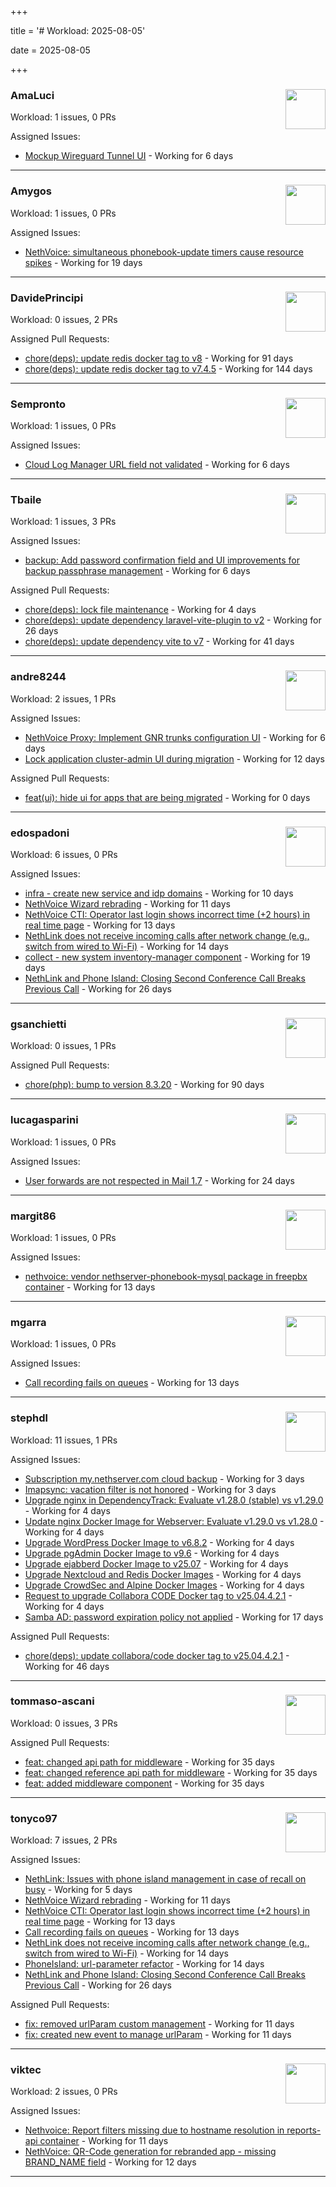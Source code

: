 +++

title = '# Workload: 2025-08-05'

date = 2025-08-05

+++

### AmaLuci <img src='https://avatars.githubusercontent.com/u/166636295?v=4&s=64' width='64' height='64' style='float:right;' /> ###
Workload: 1 issues, 0 PRs


Assigned Issues:
- [Mockup Wireguard Tunnel UI](https://github.com/NethServer/nethsecurity/issues/1321) - Working for 6 days
---

### Amygos <img src='https://avatars.githubusercontent.com/u/510232?v=4&s=64' width='64' height='64' style='float:right;' /> ###
Workload: 1 issues, 0 PRs


Assigned Issues:
- [NethVoice: simultaneous phonebook-update timers cause resource spikes](https://github.com/NethServer/dev/issues/7555) - Working for 19 days
---

### DavidePrincipi <img src='https://avatars.githubusercontent.com/u/2920838?v=4&s=64' width='64' height='64' style='float:right;' /> ###
Workload: 0 issues, 2 PRs


Assigned Pull Requests:
- [chore(deps): update redis docker tag to v8](https://github.com/NethServer/ns8-core/pull/874) - Working for 91 days
- [chore(deps): update redis docker tag to v7.4.5](https://github.com/NethServer/ns8-core/pull/830) - Working for 144 days
---

### Sempronto <img src='https://avatars.githubusercontent.com/u/65713093?v=4&s=64' width='64' height='64' style='float:right;' /> ###
Workload: 1 issues, 0 PRs


Assigned Issues:
- [Cloud Log Manager URL field not validated](https://github.com/NethServer/dev/issues/7577) - Working for 6 days
---

### Tbaile <img src='https://avatars.githubusercontent.com/u/8052641?v=4&s=64' width='64' height='64' style='float:right;' /> ###
Workload: 1 issues, 3 PRs


Assigned Issues:
- [backup: Add password confirmation field and UI improvements for backup passphrase management](https://github.com/NethServer/nethsecurity/issues/1323) - Working for 6 days

Assigned Pull Requests:
- [chore(deps): lock file maintenance](https://github.com/nethesis/parceler/pull/93) - Working for 4 days
- [chore(deps): update dependency laravel-vite-plugin to v2](https://github.com/nethesis/parceler/pull/91) - Working for 26 days
- [chore(deps): update dependency vite to v7](https://github.com/nethesis/parceler/pull/84) - Working for 41 days
---

### andre8244 <img src='https://avatars.githubusercontent.com/u/4612169?v=4&s=64' width='64' height='64' style='float:right;' /> ###
Workload: 2 issues, 1 PRs


Assigned Issues:
- [NethVoice Proxy: Implement GNR trunks configuration UI](https://github.com/NethServer/dev/issues/7578) - Working for 6 days
- [Lock application cluster-admin UI during migration](https://github.com/NethServer/dev/issues/7567) - Working for 12 days

Assigned Pull Requests:
- [feat(ui): hide ui for apps that are being migrated](https://github.com/NethServer/ns8-core/pull/917) - Working for 0 days
---

### edospadoni <img src='https://avatars.githubusercontent.com/u/6152486?v=4&s=64' width='64' height='64' style='float:right;' /> ###
Workload: 6 issues, 0 PRs


Assigned Issues:
- [infra - create new service and idp domains](https://github.com/NethServer/my/issues/9) - Working for 10 days
- [NethVoice Wizard rebrading](https://github.com/NethServer/dev/issues/7571) - Working for 11 days
- [NethVoice CTI: Operator last login shows incorrect time (+2 hours) in real time page](https://github.com/NethServer/dev/issues/7565) - Working for 13 days
- [NethLink does not receive incoming calls after network change (e.g., switch from wired to Wi-Fi)](https://github.com/NethServer/dev/issues/7561) - Working for 14 days
- [collect - new system inventory-manager component](https://github.com/NethServer/my/issues/7) - Working for 19 days
- [NethLink and Phone Island: Closing Second Conference Call Breaks Previous Call](https://github.com/NethServer/dev/issues/7550) - Working for 26 days
---

### gsanchietti <img src='https://avatars.githubusercontent.com/u/804596?v=4&s=64' width='64' height='64' style='float:right;' /> ###
Workload: 0 issues, 1 PRs


Assigned Pull Requests:
- [chore(php): bump to version 8.3.20](https://github.com/NethServer/ns8-webtop/pull/120) - Working for 90 days
---

### lucagasparini <img src='https://avatars.githubusercontent.com/u/11161326?v=4&s=64' width='64' height='64' style='float:right;' /> ###
Workload: 1 issues, 0 PRs


Assigned Issues:
- [User forwards are not respected in Mail 1.7](https://github.com/NethServer/dev/issues/7553) - Working for 24 days
---

### margit86 <img src='https://avatars.githubusercontent.com/u/67374535?v=4&s=64' width='64' height='64' style='float:right;' /> ###
Workload: 1 issues, 0 PRs


Assigned Issues:
- [nethvoice: vendor nethserver-phonebook-mysql package in freepbx container](https://github.com/NethServer/dev/issues/7564) - Working for 13 days
---

### mgarra <img src='https://avatars.githubusercontent.com/u/175953247?v=4&s=64' width='64' height='64' style='float:right;' /> ###
Workload: 1 issues, 0 PRs


Assigned Issues:
- [Call recording fails on queues](https://github.com/NethServer/dev/issues/7562) - Working for 13 days
---

### stephdl <img src='https://avatars.githubusercontent.com/u/3164851?v=4&s=64' width='64' height='64' style='float:right;' /> ###
Workload: 11 issues, 1 PRs


Assigned Issues:
- [Subscription my.nethserver.com cloud backup](https://github.com/NethServer/dev/issues/7594) - Working for 3 days
- [Imapsync: vacation filter is not honored](https://github.com/NethServer/dev/issues/7592) - Working for 3 days
- [Upgrade nginx in DependencyTrack: Evaluate v1.28.0 (stable) vs v1.29.0](https://github.com/NethServer/dev/issues/7590) - Working for 4 days
- [Update nginx Docker Image for Webserver: Evaluate v1.29.0 vs v1.28.0](https://github.com/NethServer/dev/issues/7589) - Working for 4 days
- [Upgrade WordPress Docker Image to v6.8.2](https://github.com/NethServer/dev/issues/7588) - Working for 4 days
- [Upgrade pgAdmin Docker Image to v9.6](https://github.com/NethServer/dev/issues/7587) - Working for 4 days
- [Upgrade ejabberd Docker Image to v25.07](https://github.com/NethServer/dev/issues/7586) - Working for 4 days
- [Upgrade Nextcloud and Redis Docker Images](https://github.com/NethServer/dev/issues/7584) - Working for 4 days
- [Upgrade CrowdSec and Alpine Docker Images](https://github.com/NethServer/dev/issues/7582) - Working for 4 days
- [Request to upgrade Collabora CODE Docker tag to v25.04.4.2.1](https://github.com/NethServer/dev/issues/7581) - Working for 4 days
- [Samba AD: password expiration policy not applied](https://github.com/NethServer/dev/issues/7558) - Working for 17 days

Assigned Pull Requests:
- [chore(deps): update collabora/code docker tag to v25.04.4.2.1](https://github.com/NethServer/ns8-collabora/pull/43) - Working for 46 days
---

### tommaso-ascani <img src='https://avatars.githubusercontent.com/u/31596042?v=4&s=64' width='64' height='64' style='float:right;' /> ###
Workload: 0 issues, 3 PRs


Assigned Pull Requests:
- [feat: changed api path for middleware](https://github.com/nethesis/nethvoice-cti/pull/317) - Working for 35 days
- [feat: changed reference api path for middleware](https://github.com/nethesis/phone-island/pull/103) - Working for 35 days
- [feat: added middleware component](https://github.com/nethesis/ns8-nethvoice/pull/493) - Working for 35 days
---

### tonyco97 <img src='https://avatars.githubusercontent.com/u/36625268?v=4&s=64' width='64' height='64' style='float:right;' /> ###
Workload: 7 issues, 2 PRs


Assigned Issues:
- [NethLink: Issues with phone island management in case of recall on busy](https://github.com/NethServer/dev/issues/7579) - Working for 5 days
- [NethVoice Wizard rebrading](https://github.com/NethServer/dev/issues/7571) - Working for 11 days
- [NethVoice CTI: Operator last login shows incorrect time (+2 hours) in real time page](https://github.com/NethServer/dev/issues/7565) - Working for 13 days
- [Call recording fails on queues](https://github.com/NethServer/dev/issues/7562) - Working for 13 days
- [NethLink does not receive incoming calls after network change (e.g., switch from wired to Wi-Fi)](https://github.com/NethServer/dev/issues/7561) - Working for 14 days
- [PhoneIsland: url-parameter refactor](https://github.com/NethServer/dev/issues/7559) - Working for 14 days
- [NethLink and Phone Island: Closing Second Conference Call Breaks Previous Call](https://github.com/NethServer/dev/issues/7550) - Working for 26 days

Assigned Pull Requests:
- [fix: removed urlParam custom management](https://github.com/nethesis/nethvoice-cti/pull/327) - Working for 11 days
- [fix: created new event to manage urlParam](https://github.com/NethServer/nethlink/pull/69) - Working for 11 days
---

### viktec <img src='https://avatars.githubusercontent.com/u/48328088?v=4&s=64' width='64' height='64' style='float:right;' /> ###
Workload: 2 issues, 0 PRs


Assigned Issues:
- [Nethvoice: Report filters missing due to hostname resolution in reports-api container](https://github.com/NethServer/dev/issues/7569) - Working for 11 days
- [NethVoice: QR-Code generation for rebranded app - missing BRAND_NAME field](https://github.com/NethServer/dev/issues/7568) - Working for 12 days
---

